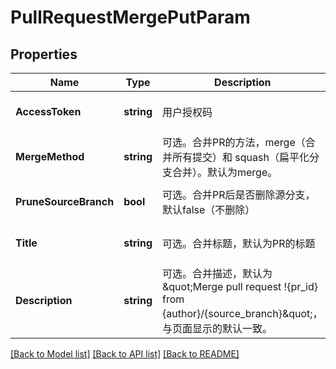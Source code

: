 # PullRequestMergePutParam

## Properties
Name | Type | Description | Notes
------------ | ------------- | ------------- | -------------
**AccessToken** | **string** | 用户授权码 | [optional] [default to null]
**MergeMethod** | **string** | 可选。合并PR的方法，merge（合并所有提交）和 squash（扁平化分支合并）。默认为merge。 | [optional] [default to null]
**PruneSourceBranch** | **bool** | 可选。合并PR后是否删除源分支，默认false（不删除） | [optional] [default to null]
**Title** | **string** | 可选。合并标题，默认为PR的标题 | [optional] [default to null]
**Description** | **string** | 可选。合并描述，默认为 \&quot;Merge pull request !{pr_id} from {author}/{source_branch}\&quot;，与页面显示的默认一致。 | [optional] [default to null]

[[Back to Model list]](../README.md#documentation-for-models) [[Back to API list]](../README.md#documentation-for-api-endpoints) [[Back to README]](../README.md)


